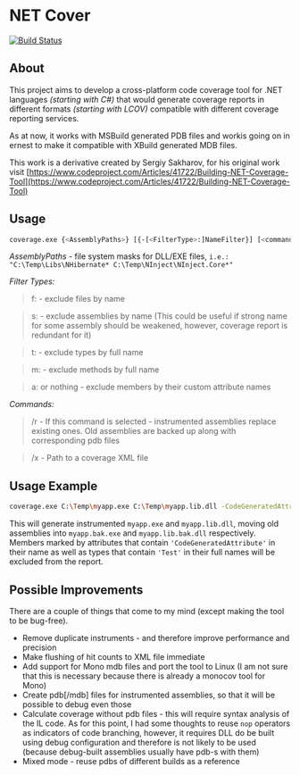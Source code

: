 # NET Cover

[![Build Status](https://travis-ci.org/bolorundurowb/NETCover.svg?branch=master)](https://travis-ci.org/bolorundurowb/NETCover)

## About
This project aims to develop a cross-platform code coverage tool for .NET languages _(starting with C#)_ that would generate coverage reports in different formats _(starting with LCOV)_ compatible with different coverage reporting services. 

As at now, it works with MSBuild generated PDB files and workis going on in ernest to make it compatible with XBuild generated MDB files.

This work is a derivative created by Sergiy Sakharov, for his original work visit [https://www.codeproject.com/Articles/41722/Building-NET-Coverage-Tool](https://www.codeproject.com/Articles/41722/Building-NET-Coverage-Tool)

## Usage
```bash
coverage.exe {<AssemblyPaths>} [{-[<FilterType>:]NameFilter}] [<commands>[<commandArgs>]]
```

_AssemblyPaths_ - file system masks for DLL/EXE files, `i.e.: "C:\Temp\Libs\NHibernate* C:\Temp\NInject\NInject.Core*"`

_Filter Types:_
> f: - exclude files by name

> s: - exclude assemblies by name (This could be useful if strong name for some assembly should be weakened, however, coverage report is redundant for it)

> t: - exclude types by full name

> m: - exclude methods by full name

> a: or nothing - exclude members by their custom attribute names

_Commands:_
> /r - If this command is selected - instrumented assemblies replace existing ones. Old assemblies are backed up along with corresponding pdb files

> /x <coverage file path> - Path to a coverage XML file

## Usage Example
```bash
coverage.exe C:\Temp\myapp.exe C:\Temp\myapp.lib.dll -CodeGeneratedAttribute -t:Test /r /x C:\Temp\coverage2.xml 
```

This will generate instrumented `myapp.exe` and `myapp.lib.dll`, moving old assemblies into `myapp.bak.exe` and `myapp.lib.bak.dll` respectively. Members marked by attributes that contain `'CodeGeneratedAttribute'` in their name as well as types that contain `'Test'` in their full names will be excluded from the report.

## Possible Improvements
There are a couple of things that come to my mind (except making the tool to be bug-free).

- Remove duplicate instruments - and therefore improve performance and precision
- Make flushing of hit counts to XML file immediate
- Add support for Mono mdb files and port the tool to Linux (I am not sure that this is necessary because there is already a monocov tool for Mono)
- Create pdb[/mdb] files for instrumented assemblies, so that it will be possible to debug even those
- Calculate coverage without pdb files - this will require syntax analysis of the IL code. As for this point, I had some thoughts to reuse `nop` operators as indicators of code branching, however, it requires DLL do be built using debug configuration and therefore is not likely to be used (because debug-built assemblies usually have pdb-s with them)
- Mixed mode - reuse pdbs of different builds as a reference